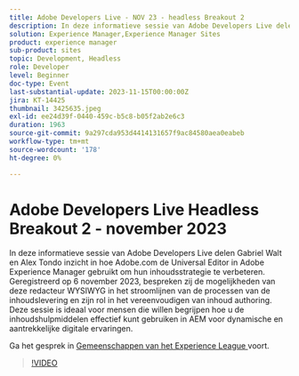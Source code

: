 ```yaml
---
title: Adobe Developers Live - NOV 23 - headless Breakout 2
description: In deze informatieve sessie van Adobe Developers Live delen Gabriel Walt en Alex Tondo inzicht in hoe Adobe.com de Universal Editor in Adobe Experience Manager gebruikt om hun inhoudsstrategie te verbeteren. Geregistreerd op 6 november 2023, bespreken zij de mogelijkheden van deze redacteur WYSIWYG in het stroomlijnen van de processen van de inhoudslevering en zijn rol in het vereenvoudigen van inhoud authoring. Deze sessie is ideaal voor mensen die willen begrijpen hoe u de inhoudshulpmiddelen effectief kunt gebruiken in AEM voor dynamische en aantrekkelijke digitale ervaringen.
solution: Experience Manager,Experience Manager Sites
product: experience manager
sub-product: sites
topic: Development, Headless
role: Developer
level: Beginner
doc-type: Event
last-substantial-update: 2023-11-15T00:00:00Z
jira: KT-14425
thumbnail: 3425635.jpeg
exl-id: ee24d39f-0440-459c-b5c8-b05f2ab2e6c3
duration: 1963
source-git-commit: 9a297cda953d4414131657f9ac84580aea0eabeb
workflow-type: tm+mt
source-wordcount: '178'
ht-degree: 0%

---
```


# Adobe Developers Live Headless Breakout 2 - november 2023

In deze informatieve sessie van Adobe Developers Live delen Gabriel Walt en Alex Tondo inzicht in hoe Adobe.com de Universal Editor in Adobe Experience Manager gebruikt om hun inhoudsstrategie te verbeteren. Geregistreerd op 6 november 2023, bespreken zij de mogelijkheden van deze redacteur WYSIWYG in het stroomlijnen van de processen van de inhoudslevering en zijn rol in het vereenvoudigen van inhoud authoring. Deze sessie is ideaal voor mensen die willen begrijpen hoe u de inhoudshulpmiddelen effectief kunt gebruiken in AEM voor dynamische en aantrekkelijke digitale ervaringen.

Ga het gesprek in [ Gemeenschappen van het Experience League ](https://adobe.ly/46ELi7X) voort.

>[!VIDEO](https://video.tv.adobe.com/v/3425635/?learn=on)
